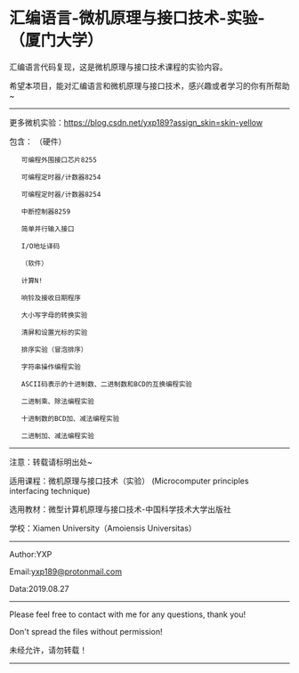 # 汇编语言-微机原理与接口技术-实验-（厦门大学）

汇编语言代码复现，这是微机原理与接口技术课程的实验内容。

希望本项目，能对汇编语言和微机原理与接口技术，感兴趣或者学习的你有所帮助~
************************************************************************

更多微机实验：https://blog.csdn.net/yxp189?assign_skin=skin-yellow

包含： 
       （硬件）
       
       可编程外围接口芯片8255
       
       可编程定时器/计数器8254
       
       可编程定时器/计数器8254
       
       中断控制器8259
       
       简单并行输入接口
       
       I/O地址译码
       
       （软件）
       
       计算N!
       
       响铃及接收日期程序
       
       大小写字母的转换实验
       
       清屏和设置光标的实验
       
       排序实验（冒泡排序）
       
       字符串操作编程实验
       
       ASCII码表示的十进制数、二进制数和BCD的互换编程实验
       
       二进制乘、除法编程实验
       
       十进制数的BCD加、减法编程实验
       
       二进制加、减法编程实验
             
************************************************************************
注意：转载请标明出处~

适用课程：微机原理与接口技术（实验）
         (Microcomputer principles interfacing technique)

选用教材：微型计算机原理与接口技术-中国科学技术大学出版社

学校：Xiamen University（Amoiensis Universitas）
************************************************************************
Author:YXP

Email:yxp189@protonmail.com

Data:2019.08.27
************************************************************************
Please feel free to contact with me for any questions, thank you!

Don't spread the files without permission!

未经允许，请勿转载！
************************************************************************
